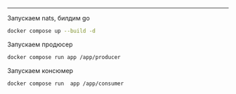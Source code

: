----
Запускаем nats, билдим go

```bash
docker compose up --build -d
```

Запускаем продюсер
```bash
docker compose run app /app/producer
```

Запускаем консюмер
```bash
docker compose run  app /app/consumer
```
